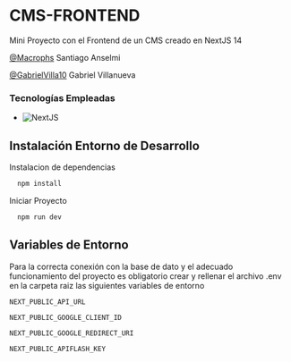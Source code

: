 
# CMS-FRONTEND
Mini Proyecto con el Frontend de un CMS creado en NextJS 14


[@Macrophs](https://github.com/Macrophs) Santiago Anselmi

[@GabrielVilla10](https://github.com/GabrielVilla10) Gabriel Villanueva 


### Tecnologías Empleadas
- ![NextJS](https://img.shields.io/badge/NextJS-blue)

## Instalación Entorno de Desarrollo 

Instalacion de dependencias

```bash
  npm install
```

Iniciar Proyecto

```bash
  npm run dev
```


## Variables de Entorno

Para la correcta conexión con la base de dato y el adecuado funcionamiento del proyecto es obligatorio crear y rellenar el archivo .env en la carpeta raiz las siguientes variables de entorno



`NEXT_PUBLIC_API_URL`

`NEXT_PUBLIC_GOOGLE_CLIENT_ID`

`NEXT_PUBLIC_GOOGLE_REDIRECT_URI`

`NEXT_PUBLIC_APIFLASH_KEY`